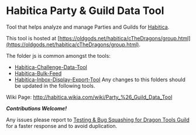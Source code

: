 # Habitica Party & Guild Data Tool
Tool that helps analyze and manage Parties and Guilds for [Habitica](http://www.habitica.com).

This tool is hosted at [https://oldgods.net/habitica/cTheDragons/group.html](https://oldgods.net/habitica/cTheDragons/group.html).

The folder js is common amongst the tools:
+ [Habitica-Challenge-Data-Tool](https://github.com/cTheDragons/Habitica-Challenge-Data-Tool)
+ [Habitica-Bulk-Feed](https://github.com/cTheDragons/Habitica-Bulk-Feed)
+ [Habitica-Inbox-Display-Export-Tool](https://github.com/cTheDragons/Habitica-Inbox-Display-Export-Tool)
Any changes to this folders should be updated in the following tools.


Wiki Page: http://habitica.wikia.com/wiki/Party_%26_Guild_Data_Tool

***Contributions Welcome!***

Any issues please report to [Testing & Bug Squashing for Dragon Tools Guild](https://habitica.com/#/options/groups/guilds/d9a0ec1e-352b-4697-a5d5-fb45c98fb4a3) for a faster response and to avoid duplication. </p>

